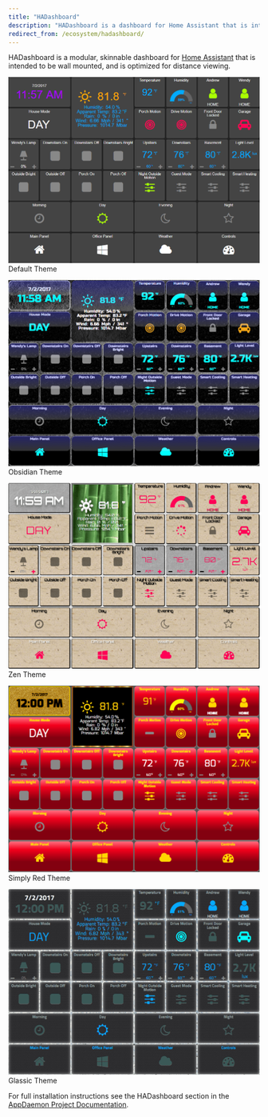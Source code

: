 ```yaml
---
title: "HADashboard"
description: "HADashboard is a dashboard for Home Assistant that is intended to be wall mounted, and is optimized for distance viewing."
redirect_from: /ecosystem/hadashboard/
---
```


HADashboard is a modular, skinnable dashboard for [Home Assistant](/) that is intended to be wall mounted, and is optimized for distance viewing.

<p class='img'>
    <img src='/images/hadashboard/dash1.png' />
    Default Theme
</p>

<p class='img'>
    <img src='/images/hadashboard/dash2.png' />
    Obsidian Theme
</p>

<p class='img'>
    <img src='/images/hadashboard/dash3.png' />
    Zen Theme
</p>

<p class='img'>
    <img src='/images/hadashboard/dash4.png' />
    Simply Red Theme
</p>

<p class='img'>
    <img src='/images/hadashboard/dash5.png' />
    Glassic Theme
</p>

For full installation instructions see the HADashboard section in the [AppDaemon Project Documentation](http://appdaemon.readthedocs.io/en/stable/DASHBOARD_INSTALL.html).